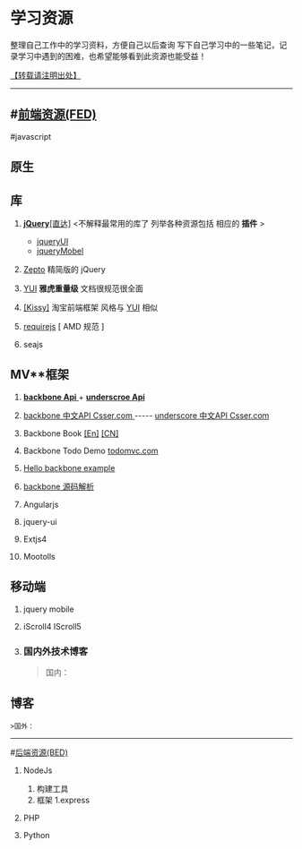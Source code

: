 学习资源
==============================
整理自己工作中的学习资料，方便自己以后查询
写下自己学习中的一些笔记，记录学习中遇到的困难，也希望能够看到此资源也能受益！

[【转载请注明出处】](https://github.com/bluemsn "bluemsn")


****

#[前端资源(FED)](./fed/README.md)
---
#javascript
##   原生



##   库  
1. [**jQuery**[直达]](./fed/jquery/README.md) <不解释最常用的库了  列举各种资源包括 相应的  **插件**  > 	
   -  [jqueryUI]()		
   -  [jqueryMobel]()
       
	 


1. [Zepto](http://zeptojs.com/ "精简版") 精简版的 jQuery  

1. [YUI](http://yuilibrary.com/ "yahoo 前端框架")  **雅虎重量级**  文档很规范很全面
1. [[Kissy]](http://docs.kissyui.com/ "淘宝前端框架") 淘宝前端框架  风格与 [YUI](http://yuilibrary.com/ "yahoo 前端框架 ") 相似
1. [requirejs](http://requirejs.org/docs/optimization.html "requirejs 前端 依赖加载 [ by bluemsn ]") [ AMD 规范 ] 
1. seajs 
 
 
## MV**框架


1. [**backbone Api** ](http://backbonejs.org/ "Api backbone 前端mvc框架") + [**underscroe Api** ](http://underscorejs.org/ "Api  非常全的功能函数库  backbone 的依赖者") 

1. [backbone 中文API Csser.com ](http://www.csser.com/tools/backbone/backbone.js.html "backbone 中文API [ by bluemsn ] ")  -----  [underscore 中文API Csser.com](http://www.css88.com/doc/underscore/#each "underscore 中文api 文档 [ by bluemsn ]")


1. Backbone Book [[En]](http://addyosmani.github.io/backbone-fundamentals/ "Developing Backbone.js Applications [ by bluemsn ]")  [[CN]](http://feliving.github.io/developing-backbone-applications/backup/ "backbone book 中文翻译 [ by bluemsn ] ")

1. Backbone Todo Demo 	[todomvc.com](http://todomvc.com/architecture-examples/backbone/ "todomvc --> backbone todo demo [ by bluemsn ] ")


1. [Hello backbone example ](http://arturadib.com/hello-backbonejs/ "hello backbone demo [ by bluemsn ] ")  


1. [backbone 源码解析 ](http://www.cnblogs.com/nuysoft/archive/2012/03/14/2395272.html "源码解析 [ by bluemsn ] ")
	



2. Angularjs


3. jquery-ui


4. Extjs4



6. Mootolls



##  移动端

  1. jquery mobile
  1. iScroll4 IScroll5  	


1. ### 国内外技术博客
	>国内：
	
##	博客



    >国外： 
****
#[后端资源(BED)](./bed/README.md)

  1. NodeJs
     1. 构建工具
     2. 框架
        1.express

  2. PHP
  3. Python


